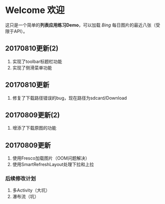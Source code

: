 ﻿ Welcome 欢迎
====

这只是一个简单的**列表应用练习Demo**，可以加载 _Bing_ 每日图片的最近八张（受限于API）。

## 20170810更新(2)
1. 实现了toolbar标题栏功能
2. 实现了侧滑菜单功能

## 20170810更新
1. 修复了下载路径错误的bug，现在路径为sdcard/Download

## 20170809更新(2)
1. 增添了下载原图的功能

## 20170809更新
1. 使用Fresco加载图片（OOM问题解决）
2. 使用SmartRefreshLayout处理下拉和上拉

### 后续修改计划

1. 多Activity（大坑）
2. 瀑布流（坑）


